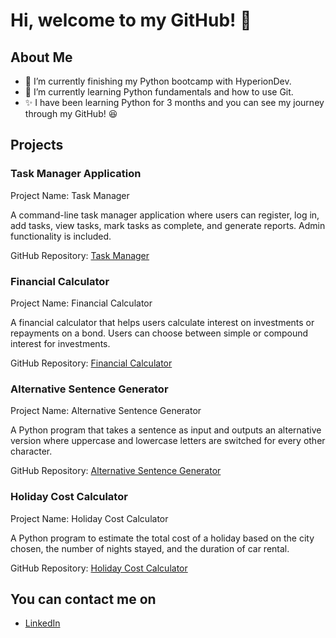 # Hi, welcome to my GitHub! 👋

## About Me

- 🔭 I’m currently finishing my Python bootcamp with HyperionDev.
- 🌱 I’m currently learning Python fundamentals and how to use Git.
- ✨ I have been learning Python for 3 months and you can see my journey through my GitHub! 😆

## Projects

### Task Manager Application
Project Name: Task Manager

A command-line task manager application where users can register, log in, add tasks, view tasks, mark tasks as complete, and generate reports. Admin functionality is included.

GitHub Repository: [Task Manager](https://github.com/gizem-o/finalCapstone)

### Financial Calculator
Project Name: Financial Calculator

A financial calculator that helps users calculate interest on investments or repayments on a bond. Users can choose between simple or compound interest for investments.

GitHub Repository: [Financial Calculator](https://github.com/gizem-o/Invest-or-bond)

### Alternative Sentence Generator
Project Name: Alternative Sentence Generator

A Python program that takes a sentence as input and outputs an alternative version where uppercase and lowercase letters are switched for every other character.

GitHub Repository: [Alternative Sentence Generator](https://github.com/gizem-o/Alternative-Letters)

### Holiday Cost Calculator
Project Name: Holiday Cost Calculator

A Python program to estimate the total cost of a holiday based on the city chosen, the number of nights stayed, and the duration of car rental.

GitHub Repository: [Holiday Cost Calculator](https://github.com/gizem-o/Simple-Holidays)

## You can contact me on
- [LinkedIn](https://www.linkedin.com/in/gizem-orhan-580330211/)
